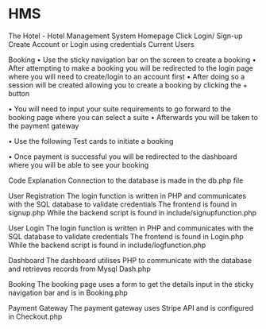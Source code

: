 # HMS
The Hotel - Hotel Management System
Homepage
Click Login/ Sign-up
Create Account or Login using credentials 
Current Users
 

Booking
•	Use the sticky navigation bar on the screen to create a booking
•	After attempting to make a booking you will be redirected to the login page where you will need to create/login to an account first
•	After doing so a session will be created allowing you to create a booking by clicking the + button

 

•	You will need to input your suite requirements to go forward to the booking page where you can select a suite
•	Afterwards you will be taken to the payment gateway

•	Use the following Test cards to initiate a booking
 

•	Once payment is successful you will be redirected to the dashboard where you will be able to see your booking

Code Explanation
Connection to the database is made in the db.php file

User Registration
The login function is written in PHP and communicates with the SQL database to validate credentials
The frontend is found in signup.php
While the backend script is found in include/signupfunction.php


User Login
The login function is written in PHP and communicates with the SQL database to validate credentials
The frontend is found in Login.php
While the backend script is found in include/logfunction.php


Dashboard
The dashboard utilises PHP to communicate with the database and retrieves records from Mysql
Dash.php

Booking
The booking page uses a form to get the details input in the sticky navigation bar and is in Booking.php

Payment Gateway
The payment gateway uses Stripe API and is configured in Checkout.php

